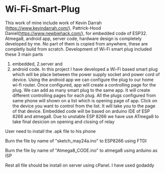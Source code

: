 # Wi-Fi-Smart-Plug
This work of mine include work of 
Kevin Darrah (https://www.kevindarrah.com/), 
Pattrick-Hood Daniel(https://www.newbiehack.com/), for embedded code of ESP32. 
Atmega8, android app, server code, hardware design is completely developed by me. No part of them is copied from anywhere, these are completly build from scratch.
Development of Wi-Fi smart plug included these 3 main parts
1. embedded, 
2.server and 
3. android code.
In this project I have developed a Wi-Fi based smart plug which will be place between the power supply socket and power cord of device.
  Using the android app we can configure the plug to our home wi-fi router. Once configured, app will create a controlling page for the plug. We can add as many smart plug to the same app. It will create different controlling pages for each plug. All the plugs configured from same phone will shown on a list which is opening page of app. Click on the device you want to control from the list. It will take you to the page of that device.
  Embedded code will be based on arduino IDE of ESP 8266 and atmega8. Due to unstable ESP 8266 we have use ATmega8 to take final desicion on opening and closing of relay

User need to install the .apk file to his phone

Burn the file by name of "sketch_may24a.ino" to ESP8266 using FTDI 

Burn the file by name of "Atmega8_CODE.ino" to atmega8 using arduino as ISP 

Rest all file should be install on server using cPanel. I have used godaddy
